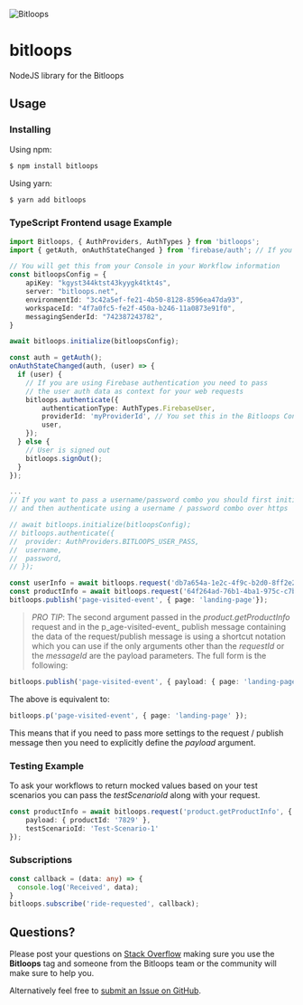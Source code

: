 ![Bitloops](https://bitloops.com/assets/img/bitloops-logo_320x80.png)

# bitloops
NodeJS library for the Bitloops

## Usage 

### Installing

Using npm: 

```bash
$ npm install bitloops
```

Using yarn:
```bash
$ yarn add bitloops
```

### TypeScript Frontend usage Example
```ts
import Bitloops, { AuthProviders, AuthTypes } from 'bitloops';
import { getAuth, onAuthStateChanged } from 'firebase/auth'; // If you are using Firebase

// You will get this from your Console in your Workflow information
const bitloopsConfig = {
	apiKey: "kgyst344ktst43kyygk4tkt4s",
	server: "bitloops.net",
	environmentId: "3c42a5ef-fe21-4b50-8128-8596ea47da93",
	workspaceId: "4f7a0fc5-fe2f-450a-b246-11a0873e91f0",
	messagingSenderId: "742387243782",
}

await bitloops.initialize(bitloopsConfig);

const auth = getAuth();
onAuthStateChanged(auth, (user) => {
  if (user) {
    // If you are using Firebase authentication you need to pass
	// the user auth data as context for your web requests
    bitloops.authenticate({ 
		authenticationType: AuthTypes.FirebaseUser,
		providerId: 'myProviderId', // You set this in the Bitloops Console
		user,
	});
  } else {
    // User is signed out
    bitloops.signOut();
  }
});

...
// If you want to pass a username/password combo you should first initialize
// and then authenticate using a username / password combo over https

// await bitloops.initialize(bitloopsConfig);
// bitloops.authenticate({ 
// 	provider: AuthProviders.BITLOOPS_USER_PASS, 
// 	username, 
// 	password,
// });

const userInfo = await bitloops.request('db7a654a-1e2c-4f9c-b2d0-8ff2e2d6cbfe');
const productInfo = await bitloops.request('64f264ad-76b1-4ba1-975c-c7b9795e55ce', { productId: '7829' });
bitloops.publish('page-visited-event', { page: 'landing-page'});
```

> _PRO TIP_: The second argument passed in the _product.getProductInfo_ request and in the p_age-visited-event_ publish message containing the data of the request/publish message is using a shortcut notation which you can use if the only arguments other than the _requestId_ or the _messageId_ are the payload parameters. The full form is the following:

```ts
bitloops.publish('page-visited-event', { payload: { page: 'landing-page' } } );
```
>
The above is equivalent to:
```ts
bitloops.p('page-visited-event', { page: 'landing-page' });
```


This means that if you need to pass more settings to the request / publish message then you need to explicitly define the _payload_ argument.

### Testing Example

To ask your workflows to return mocked values based on your test scenarios you can pass the _testScenarioId_ along with your request.

```ts
const productInfo = await bitloops.request('product.getProductInfo', {
	payload: { productId: '7829' }, 
	testScenarioId: 'Test-Scenario-1'
});
```

### Subscriptions

```ts
const callback = (data: any) => {
  console.log('Received', data);
}
bitloops.subscribe('ride-requested', callback);
```

## Questions?

Please post your questions on [Stack Overflow](https://stackoverflow.com) making sure you use the **Bitloops** tag and someone from the Bitloops team or the community will make sure to help you. 

Alternatively feel free to [submit an Issue on GitHub](https://github.com/bitloops/node-bitloops/issues/new).